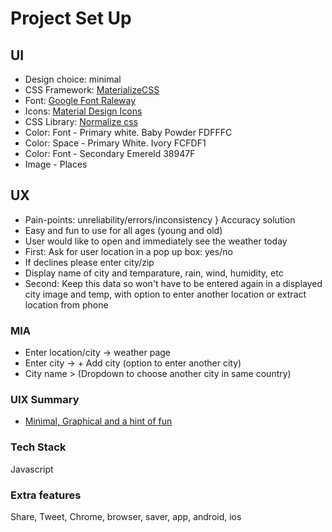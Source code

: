 # Project Set Up

## UI

- Design choice: minimal
- CSS Framework: [MaterializeCSS](https://materializecss.com/getting-started.html)
- Font: [Google Font Raleway](https://fonts.google.com/specimen/Raleway?query=ralewa)
- Icons: [Material Design Icons](https://materializecss.com/icons.html)
- CSS Library: [Normalize css](https://necolas.github.io/normalize.css/)
- Color: Font - Primary white. Baby Powder FDFFFC
- Color: Space - Primary White. Ivory FCFDF1
- Color: Font - Secondary Emereld 38947F
- Image - Places

## UX

- Pain-points: unreliability/errors/inconsistency } Accuracy solution
- Easy and fun to use for all ages (young and old)
- User would like to open and immediately see the weather today
- First: Ask for user location in a pop up box: yes/no
- If declines please enter city/zip
- Display name of city and temparature, rain, wind, humidity, etc
- Second: Keep this data so won't have to be entered again in a displayed city image and temp, with option to enter another location or extract location from phone

### MIA

- Enter location/city -> weather page
- Enter city -> + Add city (option to enter another city)
- City name > (Dropdown to choose another city in same country)

### UIX Summary

- [Minimal, Graphical and a hint of fun](https://www.figma.com/file/zjnYkm552go4QnFTLSAbS8/Weather-App?node-id=0%3A1)

### Tech Stack

Javascript

### Extra features

Share, Tweet, Chrome, browser, saver, app, android, ios
